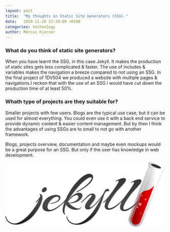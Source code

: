 ```yaml
---
layout: post
title:  "My thoughts on Static Site Generators (SSG)."
date:   2018-11-20 13:39:00 +0100
categories: technology
author: Marcus Kjerner
---
```

### What do you think of static site generators?

When you have learnt the SSG, in this case Jekyll. It makes the production of static sites gets less complicated & faster. The use of includes & variables makes the navigation a breeze compared to not using an SSG. In the final project of 1DV504 we produced a website with multiple pages & navigations.I reckon that with the use of an SSG i would have cut down the production time of at least 50%.

### Whath type of projects are they suitable for?

Smaller projects with few users. Blogs are the typical use case, but it can be used for almost everything. You could even use it with a back end service to provide dynamic content & easier content management. But by then I think the advantages of using SSGs are to small to not go with another framework. 

Blogs, projects overview, documentation and maybe even mockups would be a great purpose for an SSG. But only if the user has knowledge in web development. 

![My helpful screenshot](/assets/img/posts/jekyll.svg)